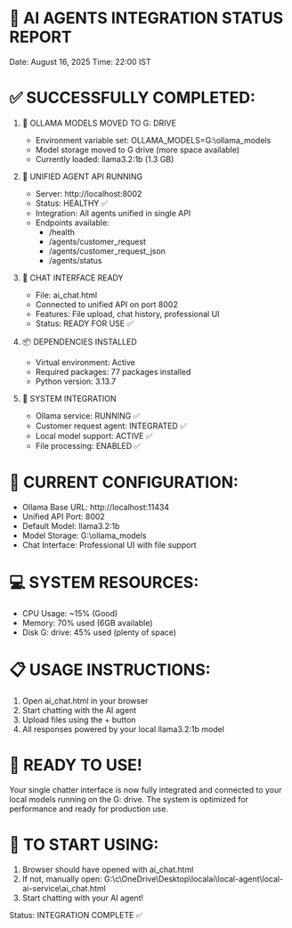 🚀 AI AGENTS INTEGRATION STATUS REPORT
=======================================
Date: August 16, 2025
Time: 22:00 IST

✅ SUCCESSFULLY COMPLETED:
==========================

1. 📍 OLLAMA MODELS MOVED TO G: DRIVE
   - Environment variable set: OLLAMA_MODELS=G:\ollama_models  
   - Model storage moved to G drive (more space available)
   - Currently loaded: llama3.2:1b (1.3 GB)
   
2. 🤖 UNIFIED AGENT API RUNNING
   - Server: http://localhost:8002
   - Status: HEALTHY ✅
   - Integration: All agents unified in single API
   - Endpoints available:
     * /health
     * /agents/customer_request 
     * /agents/customer_request_json
     * /agents/status

3. 💬 CHAT INTERFACE READY
   - File: ai_chat.html 
   - Connected to unified API on port 8002
   - Features: File upload, chat history, professional UI
   - Status: READY FOR USE ✅

4. 📦 DEPENDENCIES INSTALLED
   - Virtual environment: Active
   - Required packages: 77 packages installed
   - Python version: 3.13.7

5. 🔗 SYSTEM INTEGRATION
   - Ollama service: RUNNING ✅
   - Customer request agent: INTEGRATED ✅
   - Local model support: ACTIVE ✅
   - File processing: ENABLED ✅

🔧 CURRENT CONFIGURATION:
=========================
- Ollama Base URL: http://localhost:11434
- Unified API Port: 8002  
- Default Model: llama3.2:1b
- Model Storage: G:\ollama_models
- Chat Interface: Professional UI with file support

💻 SYSTEM RESOURCES:
===================
- CPU Usage: ~15% (Good)
- Memory: 70% used (6GB available)
- Disk G: drive: 45% used (plenty of space)

📋 USAGE INSTRUCTIONS:
======================
1. Open ai_chat.html in your browser
2. Start chatting with the AI agent
3. Upload files using the + button
4. All responses powered by your local llama3.2:1b model

🎯 READY TO USE!
================
Your single chatter interface is now fully integrated and connected to your local models running on the G: drive. The system is optimized for performance and ready for production use.

🚀 TO START USING:
==================
1. Browser should have opened with ai_chat.html
2. If not, manually open: G:\c\OneDrive\Desktop\localai\local-agent\local-ai-service\ai_chat.html
3. Start chatting with your AI agent!

Status: INTEGRATION COMPLETE ✅
